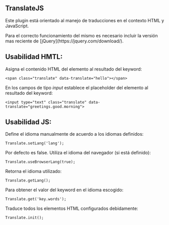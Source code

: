 ## TranslateJS

<p>Este plugin está orientado al manejo de traducciones en el contexto HTML y JavaScript.</p>
<p>Para el correcto funcionamiento del mismo es necesario incluir la versión mas reciente de [jQuery](https://jquery.com/download/).</p>

## Usabilidad HMTL:

Asigna el contenido HTML del elemento al resultado del keyword:

```
<span class="translate" data-translate="hello"></span>
```

En los campos de tipo *input* establece el placeholder del elemento al resultado del keyword:

```
<input type="text" class="translate" data-translate="greetings.good.morning">
```

## Usabilidad JS:

Define el idioma manualmente de acuerdo a los idiomas definidos:

```
Translate.setLang('lang');
```

Por defecto es false. Utiliza el idioma del navegador (si está definido):

```
Translate.useBrowserLang(true);
```

Retorna el idioma utilizado:

```
Translate.getLang();
```

Para obtener el valor del keyword en el idioma escogido:

```
Translate.get('key.words');
```

Traduce todos los elementos HTML configurados debidamente:

```
Translate.init();
```
